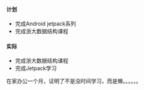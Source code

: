 #### 计划
* 完成Android jetpack系列
* 完成浙大数据结构课程

#### 实际

* 完成浙大数据结构课程
* 完成Jetpack学习

在家办公一个月，证明了不是没时间学习，而是懒。。。。。。